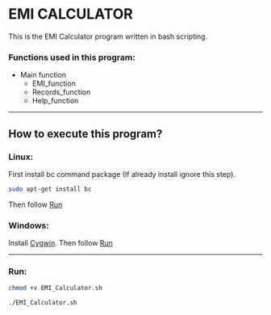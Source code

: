 # EMI CALCULATOR
This is the EMI Calculator program written in bash scripting.

### Functions used in this program:
* Main function
    * EMI_function
    * Records_function
    * Help_function

---
## How to execute this program?

### Linux:

First install bc command package (If already install ignore this step).
```bash
sudo apt-get install bc
```
Then follow [Run](#Run)


### Windows: 

Install [Cygwin](https://www.cygwin.com/ "Cygwin"). 
Then follow [Run](#Run)

----
### Run:
```bash
chmod +x EMI_Calculator.sh
```
```bash
./EMI_Calculator.sh
``` 
